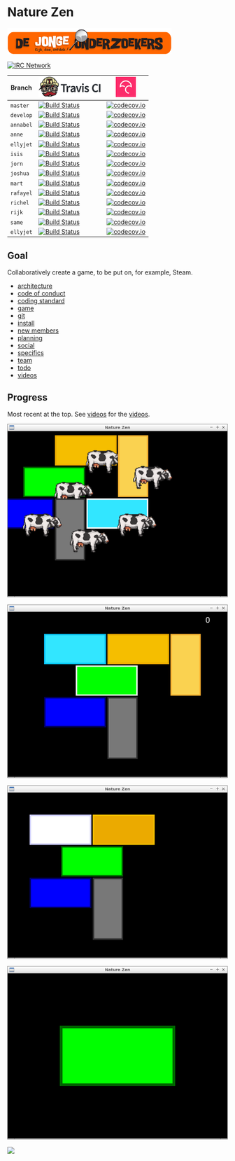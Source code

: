 # Nature Zen

[![DJOG logo](pics/Djog.png)](https://www.djog.nl/)

[![IRC Network](https://img.shields.io/badge/irc-%23nature_zen_devs-blue.svg "IRC Freenode")](https://webchat.freenode.net/?channels=nature_zen_devs)

Branch|[![Travis CI logo](pics/TravisCI.png)](https://travis-ci.org)|[![Codecov logo](pics/Codecov.png)](https://www.codecov.io)
---|---|---
`master`|[![Build Status](https://travis-ci.org/richelbilderbeek/djog_unos_2018.svg?branch=master)](https://travis-ci.org/richelbilderbeek/djog_unos_2018/branches) | [![codecov.io](https://codecov.io/github/richelbilderbeek/djog_unos_2018/coverage.svg?branch=master)](https://codecov.io/github/richelbilderbeek/djog_unos_2018?branch=master)
`develop`|[![Build Status](https://travis-ci.org/richelbilderbeek/djog_unos_2018.svg?branch=develop)](https://travis-ci.org/richelbilderbeek/djog_unos_2018/branches) | [![codecov.io](https://codecov.io/github/richelbilderbeek/djog_unos_2018/coverage.svg?branch=develop)](https://codecov.io/github/richelbilderbeek/djog_unos_2018?branch=develop)
`annabel`|[![Build Status](https://travis-ci.org/richelbilderbeek/djog_unos_2018.svg?branch=annabel)](https://travis-ci.org/richelbilderbeek/djog_unos_2018/branches) | [![codecov.io](https://codecov.io/github/richelbilderbeek/djog_unos_2018/coverage.svg?branch=annabel)](https://codecov.io/github/richelbilderbeek/djog_unos_2018?branch=annabel)
`anne`|[![Build Status](https://travis-ci.org/richelbilderbeek/djog_unos_2018.svg?branch=anne)](https://travis-ci.org/richelbilderbeek/djog_unos_2018/branches) | [![codecov.io](https://codecov.io/github/richelbilderbeek/djog_unos_2018/coverage.svg?branch=anne)](https://codecov.io/github/richelbilderbeek/djog_unos_2018?branch=anne)
`ellyjet`|[![Build Status](https://travis-ci.org/richelbilderbeek/djog_unos_2018.svg?branch=ellyjet)](https://travis-ci.org/richelbilderbeek/djog_unos_2018/branches) | [![codecov.io](https://codecov.io/github/richelbilderbeek/djog_unos_2018/coverage.svg?branch=ellyjet)](https://codecov.io/github/richelbilderbeek/djog_unos_2018?branch=ellyjet)
`isis`|[![Build Status](https://travis-ci.org/richelbilderbeek/djog_unos_2018.svg?branch=isis)](https://travis-ci.org/richelbilderbeek/djog_unos_2018/branches) | [![codecov.io](https://codecov.io/github/richelbilderbeek/djog_unos_2018/coverage.svg?branch=isis)](https://codecov.io/github/richelbilderbeek/djog_unos_2018?branch=isis)
`jorn`|[![Build Status](https://travis-ci.org/richelbilderbeek/djog_unos_2017.svg?branch=jorn)](https://travis-ci.org/richelbilderbeek/djog_unos_2018/branches) | [![codecov.io](https://codecov.io/github/richelbilderbeek/djog_unos_2018/coverage.svg?branch=jorn)](https://codecov.io/github/richelbilderbeek/djog_unos_2018?branch=jorn)
`joshua`|[![Build Status](https://travis-ci.org/richelbilderbeek/djog_unos_2018.svg?branch=joshua)](https://travis-ci.org/richelbilderbeek/djog_unos_2018/branches) | [![codecov.io](https://codecov.io/github/richelbilderbeek/djog_unos_2018/coverage.svg?branch=joshua)](https://codecov.io/github/richelbilderbeek/djog_unos_2018?branch=joshua)
`mart`|[![Build Status](https://travis-ci.org/richelbilderbeek/djog_unos_2018.svg?branch=mart)](https://travis-ci.org/richelbilderbeek/djog_unos_2018/branches) | [![codecov.io](https://codecov.io/github/richelbilderbeek/djog_unos_2018/coverage.svg?branch=mart)](https://codecov.io/github/richelbilderbeek/djog_unos_2018?branch=mart)
`rafayel`|[![Build Status](https://travis-ci.org/richelbilderbeek/djog_unos_2018.svg?branch=rafayel)](https://travis-ci.org/richelbilderbeek/djog_unos_2018/branches) | [![codecov.io](https://codecov.io/github/richelbilderbeek/djog_unos_2018/coverage.svg?branch=rafayel)](https://codecov.io/github/richelbilderbeek/djog_unos_2018?branch=rafayel)
`richel`|[![Build Status](https://travis-ci.org/richelbilderbeek/djog_unos_2018.svg?branch=richel)](https://travis-ci.org/richelbilderbeek/djog_unos_2018/branches) | [![codecov.io](https://codecov.io/github/richelbilderbeek/djog_unos_2018/coverage.svg?branch=richel)](https://codecov.io/github/richelbilderbeek/djog_unos_2018?branch=richel)
`rijk`|[![Build Status](https://travis-ci.org/richelbilderbeek/djog_unos_2018.svg?branch=rijk)](https://travis-ci.org/richelbilderbeek/djog_unos_2018/branches) | [![codecov.io](https://codecov.io/github/richelbilderbeek/djog_unos_2018/coverage.svg?branch=rijk)](https://codecov.io/github/richelbilderbeek/djog_unos_2018?branch=rijk)
`same`|[![Build Status](https://travis-ci.org/richelbilderbeek/djog_unos_2018.svg?branch=same)](https://travis-ci.org/richelbilderbeek/djog_unos_2018/branches) | [![codecov.io](https://codecov.io/github/richelbilderbeek/djog_unos_2018/coverage.svg?branch=same)](https://codecov.io/github/richelbilderbeek/djog_unos_2018?branch=same)
`ellyjet`|[![Build Status](https://travis-ci.org/richelbilderbeek/djog_unos_2018.svg?branch=ellyjet)](https://travis-ci.org/richelbilderbeek/djog_unos_2018/branches) | [![codecov.io](https://codecov.io/github/richelbilderbeek/djog_unos_2018/coverage.svg?branch=ellyjet)](https://codecov.io/github/richelbilderbeek/djog_unos_2018?branch=ellyjet)

## Goal

Collaboratively create a game, to be put on, for example, Steam.

  * [architecture](doc/architecture.md)
  * [code of conduct](code_of_conduct.md)
  * [coding standard](doc/coding_standard.md)
  * [game](doc/game.md)
  * [git](doc/git.md)
  * [install](doc/install.md)
  * [new members](doc/new_members.md)
  * [planning](doc/planning.md)
  * [social](doc/social.md)
  * [specifics](doc/specs.md)
  * [team](doc/team.md)
  * [todo](doc/todo.md)
  * [videos](doc/videos.md)

## Progress

Most recent at the top. See [videos](doc/videos.md) for the [videos](doc/videos.md).

![](pics/20181012.png)

![](pics/20181011.png)

![](pics/20180923.png)

![](pics/20180916.png)

![](pics/20180907.jpg)
